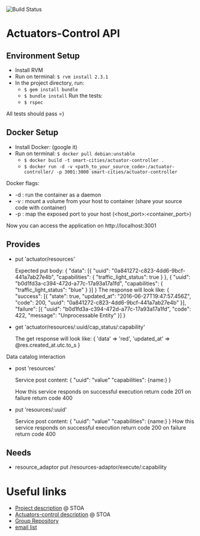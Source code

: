 ![Build Status](https://gitlab.com/smart-city-platform/actuators-control/badges/master/build.svg)

Actuators-Control API
=====================

Environment Setup
-----------------

* Install RVM
* Run on terminal: ```$ rvm install 2.3.1```
* In the project directory, run:
  * ```$ gem install bundle```
  * ```$ bundle install```
  Run the tests:
  * ```$ rspec```

All tests should pass =)

Docker Setup
------------

* Install Docker: (google it)
* Run on terminal: ```$ docker pull debian:unstable```
	* ```$ docker build -t smart-cities/actuator-controller . ```
	* ```$ docker run -d -v <path_to_your_source_code>:/actuator-controller/ -p 3001:3000 smart-cities/actuator-controller```

Docker flags:

* -d : run the container as a daemon
* -v : mount a volume from your host to container (share your source code with container)
* -p : map the exposed port to your host (<host_port>:<container_port>)

Now you can access the application on http://localhost:3001


Provides
--------

* put 'actuator/resources'

    Expected put body:
        {
            "data": [{
                "uuid": "0a841272-c823-4dd6-9bcf-441a7ab27e4b",
                "capabilities": {
                    "traffic_light_status": true
                }
            }, {
                "uuid": "b0d1fd3a-c394-472d-a77c-17a93a17a1fd",
                "capabilities": {
                    "traffic_light_status": "blue"
                }
            }]
        }
    The response will look like:
        {
        	"success": [{
        		"state": true,
        		"updated_at": "2016-06-27T19:47:57.456Z",
        		"code": 200,
        		"uuid": "0a841272-c823-4dd6-9bcf-441a7ab27e4b"
        	}],
        	"failure": [{
        		"uuid": "b0d1fd3a-c394-472d-a77c-17a93a17a1fd",
        		"code": 422,
        		"message": "Unprocessable Entity"
        	}]
        }

* get 'actuator/resources/:uuid/cap_status/:capability'

    The get response will look like:
       {
           'data' => 'red',
           'updated_at' => @res.created_at.utc.to_s
       }

Data catalog interaction
* post 'resources'

    Service post content:
    {
        "uuid": "value"
        "capabilities": {name:}
    }

    How this service responds
        on successful execution
            return code 201
        on failure
            return code 400

* put 'resources/:uuid'

    Service post content:
    {
        "uuid": "value"
        "capabilities": {name:}
    }
    How this service responds
        on successful execution
            return code 200
        on failure
            return code 400

Needs
-----

* resource_adaptor 		put /resources-adaptor/execute/:capability

Useful links
============

* [Project description](https://social.stoa.usp.br/poo2016/projeto/projeto-plataforma-cidades-inteligentes) @ STOA
* [Actuators-control description](https://social.stoa.usp.br/poo2016/projeto/grupo-5-middleware-cidade-inteligente) @ STOA
* [Group Repository](https://gitlab.com/groups/smart-city-platform)
* [email list](https://groups.google.com/forum/#!forum/pci-lideres-equipe-de-organizacao-poo-ime-2016)
